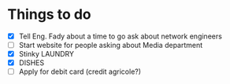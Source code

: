 # Things to do
- [x] Tell Eng. Fady about a time to go ask about network engineers
- [ ] Start website for people asking about Media department
- [x] Stinky LAUNDRY
- [x] DISHES
- [ ] Apply for debit card (credit agricole?)